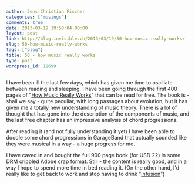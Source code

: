 ```yaml
---
author: Jens-Christian Fischer
categories: ["musings"]
comments: true
date: 2013-03-19 19:50:04+00:00
layout: post
link: http://blog.invisible.ch/2013/03/19/50-how-music-really-works/
slug: 50-how-music-really-works
tags: ["blog"]
title: 50 - how music really works
type: post
wordpress_id: 12699
---
```


I have been ill the last few days, which has given me time to oscillate between reading and sleeping. I have been going through the first 400 pages of "[How Music Really Works](http://www.howmusicreallyworks.com/)" that can be read for free. The book is - shall we say - quite peculiar, with long passages about evolution, but it has given me a totally new understanding of music theory. There is a lot of thought that has gone into the description of the components of music, and the last free chapter has an impressive analysis of chord progressions.

After reading it (and not fully understanding it yet) I have been able to doodle some chord progressions in GarageBand that actually sounded like they were musical in a way - a huge progress for me.

I have caved in and bought the full 900 page book (for USD 22) in some DRM crippled Adobe crap format. Still - the content is really good, and in a way I hope to spend more time in bed reading it. (On the other hand, I'd really like to get back to work and stop having to drink "[infusion](http://blog.invisible.ch/2013/03/16/53-infusion/)")
